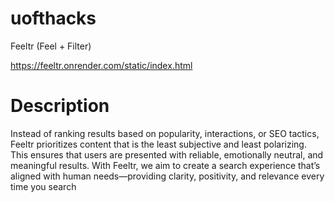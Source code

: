 # uofthacks
Feeltr (Feel + Filter) 

https://feeltr.onrender.com/static/index.html 

# Description
Instead of ranking results based on popularity, interactions, or SEO tactics, Feeltr prioritizes content that is the least subjective and least polarizing. This ensures that users are presented with reliable, emotionally neutral, and meaningful results.
With Feeltr, we aim to create a search experience that’s aligned with human needs—providing clarity, positivity, and relevance every time you search

